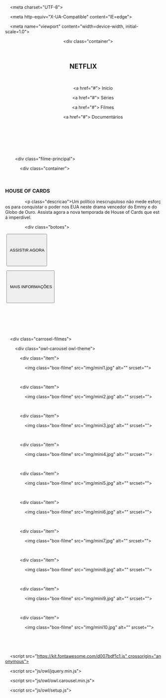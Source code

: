 <!DOCTYPE html>

<html lang="pt-br">

<head>

    <meta charset="UTF-8">

    <meta http-equiv="X-UA-Compatible" content="IE=edge">

    <meta name="viewport" content="width=device-width, initial-scale=1.0">

  <link rel="stylesheet" href="style/main.css">



  <!--responsividade-->

  <link rel="stylesheet" href="style/responsive.css">



  <!--owl css-->

  <link rel="stylesheet" href="style/owl/owl.carousel.min.css">

  <link rel="stylesheet" href="style/owl/owl.theme.default.min.css">

  

  <title>NETFLIX CLONE</title>

</head>

<body>

  <header>

        <div class="container">

​      <h2 class="logo">NETFLIX</h2>

​      <nav>

                <a href="#"> Inicio</a>

                <a href="#"> Séries</a>

                <a href="#"> Filmes</a>

                <a href="#"> Documentários</a>

​      </nav>

​    </div>

  </header>



  <main>

        <div class="filme-principal">

            <div class="container">

​        <h3 class="titulo">HOUSE OF CARDS</h3>

                <p class="descricao">Um político inescrupuloso não mede esforços para conquistar o poder nos EUA neste drama vencedor do Emmy e do Globo de Ouro. Assista agora a nova temporada de House of Cards que está imperdível.</p>

                <div class="botoes">

​          <button role="button" class="botao">

​            <i class="fas fa-play"></i>

​            ASSISTIR AGORA

​          </button>

​          <button role="button" class="botao">

​            <i class="fas fa-info-circle"></i>

​            MAIS INFORMAÇÕES

​          </button>

​        </div>

​      </div>

​    </div>

  </main>



    <div class="carrosel-filmes">

        <div class="owl-carousel owl-theme">

            <div class="item">

                <img class="box-filme" src="img/mini1.jpg" alt="" srcset="">

​      </div> 

            <div class="item">

                <img class="box-filme" src="img/mini2.jpg" alt="" srcset="">

​      </div> 

            <div class="item">

                <img class="box-filme" src="img/mini3.jpg" alt="" srcset="">

​      </div> 

            <div class="item">

                <img class="box-filme" src="img/mini4.jpg" alt="" srcset="">

​      </div> 

            <div class="item">

                <img class="box-filme" src="img/mini5.jpg" alt="" srcset="">

​      </div> 

            <div class="item">

                <img class="box-filme" src="img/mini6.jpg" alt="" srcset="">

​      </div> 

            <div class="item">

                <img class="box-filme" src="img/mini7.jpg" alt="" srcset="">

​      </div> 

            <div class="item">

                <img class="box-filme" src="img/mini8.jpg" alt="" srcset="">

​      </div> 

            <div class="item">

                <img class="box-filme" src="img/mini9.jpg" alt="" srcset="">

​      </div> 

            <div class="item">

                <img class="box-filme" src="img/mini10.jpg" alt="" srcset="">

​      </div> 

​    </div>

  </div>



    <script src="https://kit.fontawesome.com/d007bdf1c1.js" crossorigin="anonymous"></script>

    <script src="js/owl/jquery.min.js"></script>

    <script src="js/owl/owl.carousel.min.js"></script>

    <script src="js/owl/setup.js"></script> 



</body>

</html>